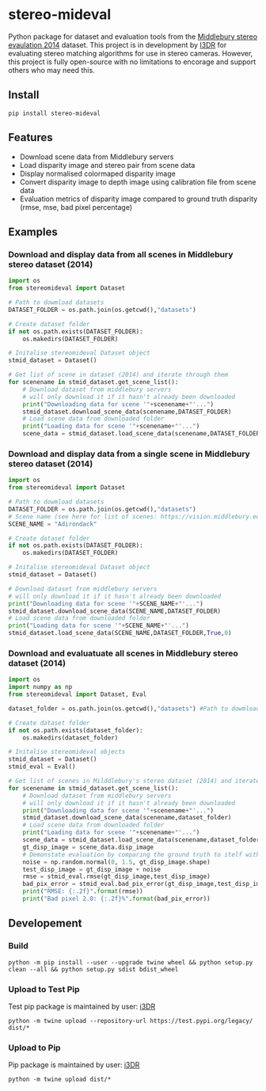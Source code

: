 # stereo-mideval
Python package for dataset and evaluation tools from the [Middlebury stereo evaulation 2014](https://vision.middlebury.edu/stereo/data/scenes2014/) dataset.
This project is in development by [I3DR](https://i3drobotics.com/) for evaluating stereo matching algorithms for use in stereo cameras. However, this project is fully open-source with no limitations to encorage and support others who may need this. 

## Install
```
pip install stereo-mideval
```

## Features
- Download scene data from Middlebury servers
- Load disparity image and stereo pair from scene data
- Display normalised colormaped disparity image
- Convert disparity image to depth image using calibration file from scene data
- Evaluation metrics of disparity image compared to ground truth disparity (rmse, mse, bad pixel percentage)

## Examples
### Download and display data from all scenes in Middlebury stereo dataset (2014)
```python
import os
from stereomideval import Dataset

# Path to dowmload datasets
DATASET_FOLDER = os.path.join(os.getcwd(),"datasets")

# Create dataset folder
if not os.path.exists(DATASET_FOLDER):
    os.makedirs(DATASET_FOLDER)

# Initalise stereomideval Dataset object
stmid_dataset = Dataset()

# Get list of scene in dataset (2014) and iterate through them
for scenename in stmid_dataset.get_scene_list():
    # Download dataset from middlebury servers
    # will only download it if it hasn't already been downloaded
    print("Downloading data for scene '"+scenename+"'...")
    stmid_dataset.download_scene_data(scenename,DATASET_FOLDER)
    # Load scene data from downloaded folder
    print("Loading data for scene '"+scenename+"'...")
    scene_data = stmid_dataset.load_scene_data(scenename,DATASET_FOLDER,True)
```

### Download and display data from a single scene in Middlebury stereo dataset (2014)
```python
import os
from stereomideval import Dataset

# Path to dowmload datasets
DATASET_FOLDER = os.path.join(os.getcwd(),"datasets")
# Scene name (see here for list of scenes: https://vision.middlebury.edu/stereo/data/scenes2014/)
SCENE_NAME = "Adirondack"

# Create dataset folder
if not os.path.exists(DATASET_FOLDER):
    os.makedirs(DATASET_FOLDER)

# Initalise stereomideval Dataset object
stmid_dataset = Dataset()

# Download dataset from middlebury servers
# will only download it if it hasn't already been downloaded
print("Downloading data for scene '"+SCENE_NAME+"'...")
stmid_dataset.download_scene_data(SCENE_NAME,DATASET_FOLDER)
# Load scene data from downloaded folder
print("Loading data for scene '"+SCENE_NAME+"'...")
stmid_dataset.load_scene_data(SCENE_NAME,DATASET_FOLDER,True,0)
```

### Download and evaluatuate all scenes in Middlebury stereo dataset (2014)
```python
import os
import numpy as np
from stereomideval import Dataset, Eval

dataset_folder = os.path.join(os.getcwd(),"datasets") #Path to dowmload datasets

# Create dataset folder
if not os.path.exists(dataset_folder):
    os.makedirs(dataset_folder)

# Initalise stereomideval objects
stmid_dataset = Dataset()
stmid_eval = Eval()

# Get list of scenes in Milddlebury's stereo dataset (2014) and iterate through them
for scenename in stmid_dataset.get_scene_list():
    # Download dataset from middlebury servers
    # will only download it if it hasn't already been downloaded
    print("Downloading data for scene '"+scenename+"'...")
    stmid_dataset.download_scene_data(scenename,dataset_folder)
    # Load scene data from downloaded folder
    print("Loading data for scene '"+scenename+"'...")
    scene_data = stmid_dataset.load_scene_data(scenename,dataset_folder,True,1)
    gt_disp_image = scene_data.disp_image
    # Demonstate evaluation by comparing the ground truth to itelf with a bit of noise
    noise = np.random.normal(0, 1.5, gt_disp_image.shape)
    test_disp_image = gt_disp_image + noise
    rmse = stmid_eval.rmse(gt_disp_image,test_disp_image)
    bad_pix_error = stmid_eval.bad_pix_error(gt_disp_image,test_disp_image)
    print("RMSE: {:.2f}".format(rmse))
    print("Bad pixel 2.0: {:.2f}%".format(bad_pix_error))
```

## Developement

### Build
```
python -m pip install --user --upgrade twine wheel && python setup.py clean --all && python setup.py sdist bdist_wheel
```

### Upload to Test Pip
Test pip package is maintained by user: [i3DR](https://pypi.org/user/i3DR/)
```
python -m twine upload --repository-url https://test.pypi.org/legacy/ dist/*
```

### Upload to Pip
Pip package is maintained by user: [i3DR](https://pypi.org/user/i3DR/)
```
python -m twine upload dist/*
```